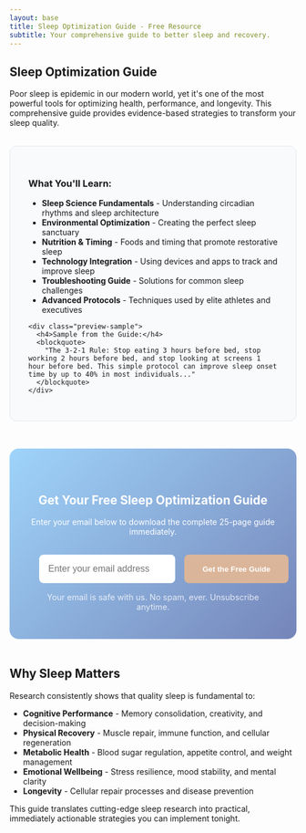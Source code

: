```yaml
---
layout: base
title: Sleep Optimization Guide - Free Resource
subtitle: Your comprehensive guide to better sleep and recovery.
---
```


<div class="content-section">

## Sleep Optimization Guide

Poor sleep is epidemic in our modern world, yet it's one of the most powerful tools for optimizing health, performance, and longevity. This comprehensive guide provides evidence-based strategies to transform your sleep quality.

</div>

<div class="resource-preview">
  <div class="preview-content">
    <h3>What You'll Learn:</h3>
    <ul>
      <li><strong>Sleep Science Fundamentals</strong> - Understanding circadian rhythms and sleep architecture</li>
      <li><strong>Environmental Optimization</strong> - Creating the perfect sleep sanctuary</li>
      <li><strong>Nutrition & Timing</strong> - Foods and timing that promote restorative sleep</li>
      <li><strong>Technology Integration</strong> - Using devices and apps to track and improve sleep</li>
      <li><strong>Troubleshooting Guide</strong> - Solutions for common sleep challenges</li>
      <li><strong>Advanced Protocols</strong> - Techniques used by elite athletes and executives</li>
    </ul>
    
    <div class="preview-sample">
      <h4>Sample from the Guide:</h4>
      <blockquote>
        "The 3-2-1 Rule: Stop eating 3 hours before bed, stop working 2 hours before bed, and stop looking at screens 1 hour before bed. This simple protocol can improve sleep onset time by up to 40% in most individuals..."
      </blockquote>
    </div>
  </div>
</div>

<div class="email-capture-section">
  <h2>Get Your Free Sleep Optimization Guide</h2>
  <p>Enter your email below to download the complete 25-page guide immediately.</p>
  
  <form class="email-capture-form" onsubmit="downloadGuide(event)">
    <div class="form-group">
      <input type="email" placeholder="Enter your email address" required class="email-input">
      <button type="submit" class="download-btn">Get the Free Guide</button>
    </div>
    <p class="form-note">Your email is safe with us. No spam, ever. Unsubscribe anytime.</p>
  </form>
</div>

<div class="content-section">

## Why Sleep Matters

Research consistently shows that quality sleep is fundamental to:

- **Cognitive Performance** - Memory consolidation, creativity, and decision-making
- **Physical Recovery** - Muscle repair, immune function, and cellular regeneration
- **Metabolic Health** - Blood sugar regulation, appetite control, and weight management
- **Emotional Wellbeing** - Stress resilience, mood stability, and mental clarity
- **Longevity** - Cellular repair processes and disease prevention

This guide translates cutting-edge sleep research into practical, immediately actionable strategies you can implement tonight.

</div>

<style>
.resource-preview {
  background: #f8fafc;
  border: 1px solid #e2e8f0;
  border-radius: 12px;
  padding: 2rem;
  margin: 2rem 0;
}

.preview-sample {
  background: white;
  border-left: 4px solid #9fd4fa;
  padding: 1.5rem;
  margin: 1.5rem 0;
  border-radius: 0 8px 8px 0;
}

.preview-sample blockquote {
  font-style: italic;
  color: #4a5568;
  margin: 0;
  line-height: 1.6;
}

.email-capture-section {
  background: linear-gradient(135deg, #9fd4fa 0%, #7585b9 100%);
  color: white;
  padding: 3rem 2rem;
  border-radius: 16px;
  text-align: center;
  margin: 3rem 0;
}

.email-capture-form {
  max-width: 400px;
  margin: 2rem auto 0;
}

.form-group {
  display: flex;
  gap: 1rem;
  margin-bottom: 1rem;
}

.email-input {
  flex: 1;
  padding: 1rem;
  border: none;
  border-radius: 8px;
  font-size: 1rem;
  outline: none;
}

.download-btn {
  background: #dbb599;
  color: white;
  border: none;
  padding: 1rem 2rem;
  border-radius: 8px;
  font-weight: 600;
  cursor: pointer;
  transition: background 0.2s ease;
  white-space: nowrap;
}

.download-btn:hover {
  background: #83573d;
}

.form-note {
  font-size: 0.9rem;
  opacity: 0.8;
  margin: 0;
}

@media (max-width: 768px) {
  .form-group {
    flex-direction: column;
  }
}
</style>

<script>
function downloadGuide(event) {
  event.preventDefault();
  const email = event.target.querySelector('.email-input').value;
  
  if (email) {
    // Simulate email capture and download
    alert(`Thank you! The Sleep Optimization Guide is downloading now. Check your email (${email}) for additional resources.`);
    
    // In a real implementation, you would:
    // 1. Send the email to your email service provider
    // 2. Trigger the actual file download
    // 3. Add the user to your mailing list
    
    // For demonstration, we'll just reset the form
    event.target.reset();
  }
}
</script>